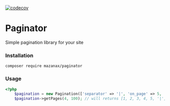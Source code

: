 [![codecov](https://codecov.io/gh/mazanax/paginator/branch/master/graph/badge.svg)](https://codecov.io/gh/mazanax/paginator)

# Paginator
Simple pagination library for your site

### Installation
`composer require mazanax/paginator`

### Usage
```php
<?php
    $pagination = new Pagination(['separator' => '|', 'on_page' => 5, 'section_size' => 5]);
    $pagination->getPages(4, 100); // will returns [1, 2, 3, 4, 5, '|', 20]
```

